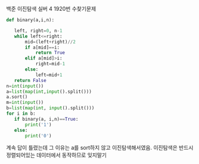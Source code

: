  백준 이진탐색 실버 4 1920번 수찾기문제
 ```python 
 def binary(a,i,n):

    left, right=0, n-1
    while left<=right:
        mid=(left+right)//2
        if a[mid]==i:
            return True
        elif a[mid]>i:
            right=mid-1
        else:
            left=mid+1
    return False
n=int(input())
a=list(map(int,input().split()))
a.sort()
m=int(input())
b=list(map(int, input().split()))
for i in b:
    if binary(a, i,n)==True:
        print('1')
    else:
        print('0')
 ```
 계속 답이 틀렸는데 그 이유는 a를 sort하지 않고 이진탐색해서였음.
 이진탐색은 반드시 정렬되어있는 데이터에서 동작하므로 잊지말기 
